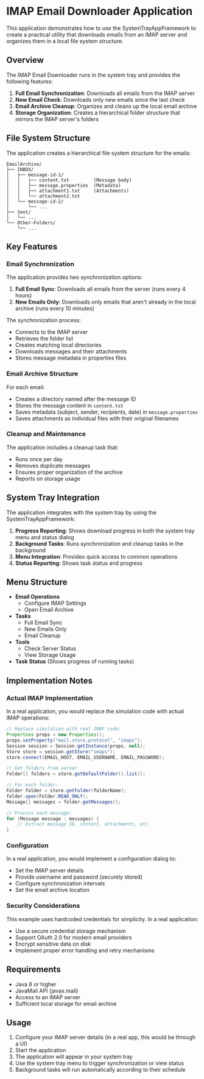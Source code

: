 # IMAP Email Downloader Application

This application demonstrates how to use the SystemTrayAppFramework to create a practical utility that downloads emails from an IMAP server and organizes them in a local file system structure.

## Overview

The IMAP Email Downloader runs in the system tray and provides the following features:

1. **Full Email Synchronization**: Downloads all emails from the IMAP server
2. **New Email Check**: Downloads only new emails since the last check
3. **Email Archive Cleanup**: Organizes and cleans up the local email archive
4. **Storage Organization**: Creates a hierarchical folder structure that mirrors the IMAP server's folders

## File System Structure

The application creates a hierarchical file system structure for the emails:

```
EmailArchive/
├── INBOX/
│   ├── message-id-1/
│   │   ├── content.txt         (Message body)
│   │   ├── message.properties  (Metadata)
│   │   ├── attachment1.txt     (Attachments)
│   │   └── attachment2.txt
│   └── message-id-2/
│       └── ...
├── Sent/
│   └── ...
└── Other-Folders/
    └── ...
```

## Key Features

### Email Synchronization

The application provides two synchronization options:

1. **Full Email Sync**: Downloads all emails from the server (runs every 4 hours)
2. **New Emails Only**: Downloads only emails that aren't already in the local archive (runs every 10 minutes)

The synchronization process:
- Connects to the IMAP server
- Retrieves the folder list
- Creates matching local directories
- Downloads messages and their attachments
- Stores message metadata in properties files

### Email Archive Structure

For each email:
- Creates a directory named after the message ID
- Stores the message content in `content.txt`
- Saves metadata (subject, sender, recipients, date) in `message.properties`
- Saves attachments as individual files with their original filenames

### Cleanup and Maintenance

The application includes a cleanup task that:
- Runs once per day
- Removes duplicate messages
- Ensures proper organization of the archive
- Reports on storage usage

## System Tray Integration

The application integrates with the system tray by using the SystemTrayAppFramework:

1. **Progress Reporting**: Shows download progress in both the system tray menu and status dialog
2. **Background Tasks**: Runs synchronization and cleanup tasks in the background
3. **Menu Integration**: Provides quick access to common operations
4. **Status Reporting**: Shows task status and progress

## Menu Structure

- **Email Operations**
    - Configure IMAP Settings
    - Open Email Archive
- **Tasks**
    - Full Email Sync
    - New Emails Only
    - Email Cleanup
- **Tools**
    - Check Server Status
    - View Storage Usage
- **Task Status** (Shows progress of running tasks)

## Implementation Notes

### Actual IMAP Implementation

In a real application, you would replace the simulation code with actual IMAP operations:

```java
// Replace simulation with real IMAP code:
Properties props = new Properties();
props.setProperty("mail.store.protocol", "imaps");
Session session = Session.getInstance(props, null);
Store store = session.getStore("imaps");
store.connect(EMAIL_HOST, EMAIL_USERNAME, EMAIL_PASSWORD);

// Get folders from server
Folder[] folders = store.getDefaultFolder().list();

// For each folder:
Folder folder = store.getFolder(folderName);
folder.open(Folder.READ_ONLY);
Message[] messages = folder.getMessages();

// Process each message:
for (Message message : messages) {
    // Extract message ID, content, attachments, etc.
}
```

### Configuration

In a real application, you would implement a configuration dialog to:
- Set the IMAP server details
- Provide username and password (securely stored)
- Configure synchronization intervals
- Set the email archive location

### Security Considerations

This example uses hardcoded credentials for simplicity. In a real application:
- Use a secure credential storage mechanism
- Support OAuth 2.0 for modern email providers
- Encrypt sensitive data on disk
- Implement proper error handling and retry mechanisms

## Requirements

- Java 8 or higher
- JavaMail API (javax.mail)
- Access to an IMAP server
- Sufficient local storage for email archive

## Usage

1. Configure your IMAP server details (in a real app, this would be through a UI)
2. Start the application
3. The application will appear in your system tray
4. Use the system tray menu to trigger synchronization or view status
5. Background tasks will run automatically according to their schedule